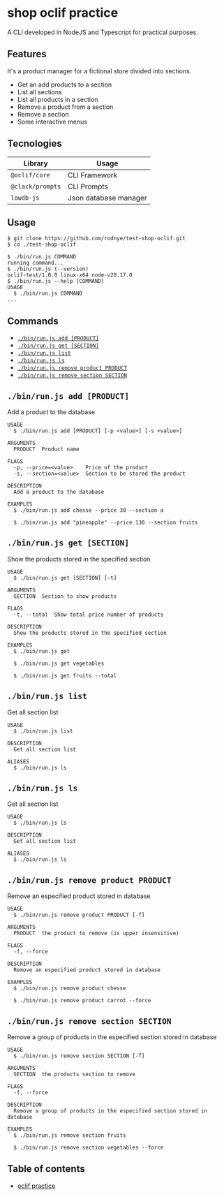 # shop oclif practice
A CLI developed in NodeJS and Typescript for practical purposes.

## Features
It's a product manager for a fictional store divided into sections.
- Get an add products to a section
- List all sections
- List all products in a section
- Remove a product from a section
- Remove a section
- Some interactive menus

## Tecnologies

| Library | Usage |
|---|---|
| `@oclif/core` | CLI Framework |  
| `@clack/prompts` | CLI Prompts |  
| `lowdb-js` | Json database manager  |

## Usage
  <!-- usage -->
```sh-session
$ git clone https://github.com/rodnye/test-shop-oclif.git
$ cd ./test-shop-oclif
```

```
$ ./bin/run.js COMMAND
running command...
$ ./bin/run.js (--version)
oclif-test/1.0.0 linux-x64 node-v20.17.0
$ ./bin/run.js --help [COMMAND]
USAGE
  $ ./bin/run.js COMMAND
...
```
<!-- usagestop -->

## Commands
  <!-- commands -->
* [`./bin/run.js add [PRODUCT]`](#binrunjs-add-product)
* [`./bin/run.js get [SECTION]`](#binrunjs-get-section)
* [`./bin/run.js list`](#binrunjs-list)
* [`./bin/run.js ls`](#binrunjs-ls)
* [`./bin/run.js remove product PRODUCT`](#binrunjs-remove-product-product)
* [`./bin/run.js remove section SECTION`](#binrunjs-remove-section-section)


## `./bin/run.js add [PRODUCT]`

Add a product to the database

```
USAGE
  $ ./bin/run.js add [PRODUCT] [-p <value>] [-s <value>]

ARGUMENTS
  PRODUCT  Product name

FLAGS
  -p, --price=<value>    Price of the product
  -s, --section=<value>  Section to be stored the product

DESCRIPTION
  Add a product to the database

EXAMPLES
  $ ./bin/run.js add chesse --price 30 --section a

  $ ./bin/run.js add "pineapple" --price 130 --section fruits
```

## `./bin/run.js get [SECTION]`

Show the products stored in the specified section

```
USAGE
  $ ./bin/run.js get [SECTION] [-t]

ARGUMENTS
  SECTION  Section to show products

FLAGS
  -t, --total  Show total price number of products

DESCRIPTION
  Show the products stored in the specified section

EXAMPLES
  $ ./bin/run.js get

  $ ./bin/run.js get vegetables

  $ ./bin/run.js get fruits --total
```

## `./bin/run.js list`

Get all section list

```
USAGE
  $ ./bin/run.js list

DESCRIPTION
  Get all section list

ALIASES
  $ ./bin/run.js ls
```

## `./bin/run.js ls`

Get all section list

```
USAGE
  $ ./bin/run.js ls

DESCRIPTION
  Get all section list

ALIASES
  $ ./bin/run.js ls
```

## `./bin/run.js remove product PRODUCT`

Remove an especified product stored in database

```
USAGE
  $ ./bin/run.js remove product PRODUCT [-f]

ARGUMENTS
  PRODUCT  the product to remove (is upper insensitive)

FLAGS
  -f, --force

DESCRIPTION
  Remove an especified product stored in database

EXAMPLES
  $ ./bin/run.js remove product chesse

  $ ./bin/run.js remove product carrot --force
```

## `./bin/run.js remove section SECTION`

Remove a group of products in the especified section stored in database

```
USAGE
  $ ./bin/run.js remove section SECTION [-f]

ARGUMENTS
  SECTION  the products section to remove

FLAGS
  -f, --force

DESCRIPTION
  Remove a group of products in the especified section stored in database

EXAMPLES
  $ ./bin/run.js remove section fruits

  $ ./bin/run.js remove section vegetables --force
```
<!-- commandsstop -->

## Table of contents
  <!-- toc -->
* [oclif practice](#oclif-practice)
<!-- tocstop -->
